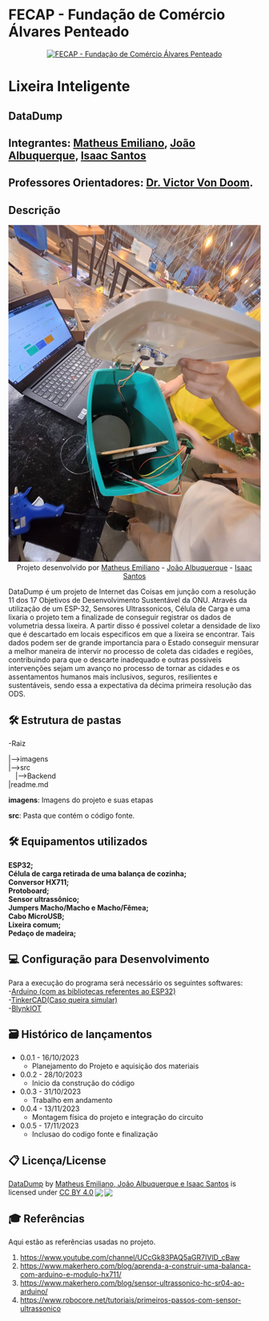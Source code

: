 # FECAP - Fundação de Comércio Álvares Penteado

<p align="center">
<a href= "https://www.fecap.br/"><img src="https://encrypted-tbn0.gstatic.com/images?q=tbn:ANd9GcRhZPrRa89Kma0ZZogxm0pi-tCn_TLKeHGVxywp-LXAFGR3B1DPouAJYHgKZGV0XTEf4AE&usqp=CAU" alt="FECAP - Fundação de Comércio Álvares Penteado" border="0"></a>
</p>

# Lixeira Inteligente

## DataDump

## Integrantes: <a href="https://github.com/msouza28">Matheus Emiliano</a>, <a href="https://github.com/belacor/">João Albuquerque</a>, <a href="https://github.com/IsaacMozilinha/">Isaac Santos</a>

## Professores Orientadores: <a href="https://www.linkedin.com/in/victorbarq/">Dr. Victor Von Doom</a>.   

## Descrição

<p align="center">
<img src="https://github.com/2023-2-NADS1/Grupo9/blob/main/imagens/WhatsApp%20Image%202023-11-24%20at%2010.45.44%20(1).jpeg" alt="LIXEIRA INTELIGENTE" border="0">
  Projeto desenvolvido por <a href="https://github.com/msouza28">Matheus Emiliano</a>  - <a href="https://github.com/belacor/"> João Albuquerque</a> - <a href="https://github.com/IsaacMozilinha/">Isaac Santos</a>
</p>

DataDump é um projeto de Internet das Coisas em junção com a resolução 11 dos 17 Objetivos de Desenvolvimento Sustentável da ONU.
Através da utilização de um ESP-32, Sensores Ultrassonicos, Célula de Carga e uma lixaria o projeto tem a finalizade de conseguir registrar os dados de volumetria dessa lixeira. A partir disso é possivel coletar a densidade de lixo que é descartado em locais especificos em que a lixeira se encontrar. Tais dados podem ser de grande importancia para o Estado conseguir mensurar a melhor maneira de intervir no processo de coleta das cidades e regiões, contribuindo para que o descarte inadequado e outras possiveis intervenções sejam um avanço no processo de tornar as cidades e os assentamentos humanos mais inclusivos, seguros, resilientes e sustentáveis, sendo essa a expectativa da décima primeira resolução das ODS. 

## 🛠 Estrutura de pastas

-Raiz<br>

|-->imagens<br>
|-->src<br>
  &emsp;|-->Backend<br>
|readme.md<br>


<b>imagens</b>: Imagens do projeto e suas etapas

<b>src</b>: Pasta que contém o código fonte.

## 🛠 Equipamentos utilizados

<b>ESP32;</b> <br>
<b>Célula de carga retirada de uma balança de cozinha;</b> <br>
<b>Conversor HX711;</b> <br>
<b>Protoboard;</b> <br>
<b>Sensor ultrassônico;</b> <br>
<b>Jumpers Macho/Macho e Macho/Fêmea;</b> <br>
<b>Cabo MicroUSB;</b> <br>
<b>Lixeira comum;</b> <br>
<b>Pedaço de madeira;</b> <br>

## 💻 Configuração para Desenvolvimento

Para a execução do programa será necessário os seguintes softwares: <br>
-<a href="https://www.arduino.cc/en/software">Arduino (com as bibliotecas referentes ao ESP32)</a> <br>
-<a href="https://www.tinkercad.com/">TinkerCAD(Caso queira simular)</a> <br>
-<a href="https://blynk.io/">BlynkIOT</a>



## 🗃 Histórico de lançamentos

* 0.0.1 - 16/10/2023
    * Planejamento do Projeto e aquisição dos materiais
* 0.0.2 - 28/10/2023
    * Inicio da construção do código
* 0.0.3 - 31/10/2023
    * Trabalho em andamento
* 0.0.4 - 13/11/2023
    * Montagem física do projeto e integração do circuito
* 0.0.5 - 17/11/2023
    * Inclusao do codigo fonte  e finalização
      

## 📋 Licença/License
<p xmlns:cc="http://creativecommons.org/ns#" xmlns:dct="http://purl.org/dc/terms/"><a property="dct:title" rel="cc:attributionURL" href="https://github.com/2023-2-NADS1/Grupo9">DataDump</a> by <a rel="cc:attributionURL dct:creator" property="cc:attributionName" href="https://github.com/2023-2-NADS1/Grupo9">Matheus Emiliano, João Albuquerque e Isaac Santos</a> is licensed under <a href="http://creativecommons.org/licenses/by/4.0/?ref=chooser-v1" target="_blank" rel="license noopener noreferrer" style="display:inline-block;">CC BY 4.0<img style="height:22px!important;margin-left:3px;vertical-align:text-bottom;" src="https://mirrors.creativecommons.org/presskit/icons/cc.svg?ref=chooser-v1"><img style="height:22px!important;margin-left:3px;vertical-align:text-bottom;" src="https://mirrors.creativecommons.org/presskit/icons/by.svg?ref=chooser-v1"></a></p>

## 🎓 Referências

Aqui estão as referências usadas no projeto.

1. <https://www.youtube.com/channel/UCcGk83PAQ5aGR7IVlD_cBaw>
2. <https://www.makerhero.com/blog/aprenda-a-construir-uma-balanca-com-arduino-e-modulo-hx711/>
3. <https://www.makerhero.com/blog/sensor-ultrassonico-hc-sr04-ao-arduino/>
4. <https://www.robocore.net/tutoriais/primeiros-passos-com-sensor-ultrassonico>

